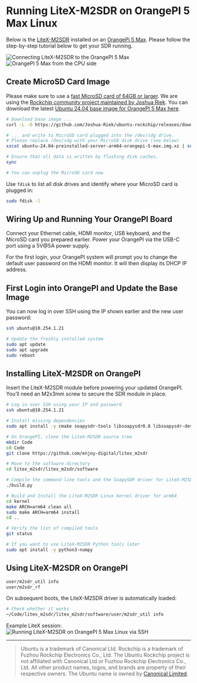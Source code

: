 # Running LiteX-M2SDR on OrangePI 5 Max Linux

Below is the [LiteX-M2SDR](../..) installed on an [OrangePi 5 Max](http://www.orangepi.org/html/hardWare/computerAndMicrocontrollers/details/Orange-Pi-5-Max.html).
Please follow the step-by-step tutorial below to get your SDR running.

![Connecting LiteX-M2SDR to the OrangePI 5 Max](https://github.com/user-attachments/assets/5c25ed5b-a32e-493e-9ab1-b2280946ccf7)
![OrangePI 5 Max from the CPU side](https://github.com/user-attachments/assets/6d50b785-181d-4e82-a856-159ced4389f4)

## Create MicroSD Card Image

Please make sure to use a [fast MicroSD card of 64GB or larger](https://www.amazon.com/dp/B09X7BYSFG). We are using the [Rockchip community project maintained by Joshua Riek](https://github.com/Joshua-Riek/ubuntu-rockchip/).
You can download the latest [Ubuntu 24.04 base image for OrangePI 5 Max here](https://joshua-riek.github.io/ubuntu-rockchip-download/boards/orangepi-5-max.html).

```bash
# Download base image ...
curl -L -O https://github.com/Joshua-Riek/ubuntu-rockchip/releases/download/v2.3.1/ubuntu-24.04-preinstalled-server-arm64-orangepi-5-max.img.xz

# ... and write to MicroSD card plugged into the /dev/sdg drive.
# Please replace /dev/sdg with your MicroSD disk drive (see below)
xzcat ubuntu-24.04-preinstalled-server-arm64-orangepi-5-max.img.xz | sudo dd bs=128M of=/dev/sdg

# Ensure that all data is written by flushing disk caches.
sync

# You can unplug the MicroSD card now
```

Use `fdisk` to list all disk drives and identify where your MicroSD card is plugged in:
```bash
sudo fdisk -l
```

## Wiring Up and Running Your OrangePI Board

Connect your Ethernet cable, HDMI monitor, USB keyboard, and the MicroSD card you prepared earlier.
Power your OrangePI via the USB-C port using a 5V@5A power supply.

For the first login, your OrangePI system will prompt you to change the default user password on the HDMI monitor. It will then display its DHCP IP address.

## First Login into OrangePI and Update the Base Image

You can now log in over SSH using the IP shown earlier and the new user password:
```bash
ssh ubuntu@10.254.1.21

# Update the freshly installed system
sudo apt update
sudo apt upgrade
sudo reboot
```

## Installing LiteX-M2SDR on OrangePI

Insert the LiteX-M2SDR module before powering your updated OrangePI.
You’ll need an M2x3mm screw to secure the SDR module in place.

```bash
# Log in over SSH using your IP and password
ssh ubuntu@10.254.1.21

# Install missing dependencies
sudo apt install -y cmake soapysdr-tools libsoapysdr0.8 libsoapysdr-dev

# On OrangePI, clone the LiteX-M2SDR source tree
mkdir Code
cd Code
git clone https://github.com/enjoy-digital/litex_m2sdr

# Move to the software directory
cd litex_m2sdr/litex_m2sdr/software

# Compile the command-line tools and the SoapySDR driver for LiteX-M2SDR
./build.py

# Build and Install the LiteX-M2SDR Linux kernel driver for arm64
cd kernel
make ARCH=arm64 clean all
sudo make ARCH=arm64 install
cd ..

# Verify the list of compiled tools
git status

# If you want to use LiteX-M2SDR Python tools later
sudo apt install -y python3-numpy
```

## Using LiteX-M2SDR on OrangePI

```bash
user/m2sdr_util info
user/m2sdr_rf
```

On subsequent boots, the LiteX-M2SDR driver is automatically loaded:
```bash
# Check whether it works
~/Code/litex_m2sdr/litex_m2sdr/software/user/m2sdr_util info
```

Example LiteX session:
![Running LiteX-M2SDR on OrangePI 5 Max Linux via SSH](https://github.com/user-attachments/assets/84074b43-6239-42b9-a0b4-38b0ff84f206)

---
> Ubuntu is a trademark of Canonical Ltd. Rockchip is a trademark of Fuzhou Rockchip Electronics Co., Ltd. The Ubuntu Rockchip project is not affiliated with Canonical Ltd or Fuzhou Rockchip Electronics Co., Ltd. All other product names, logos, and brands are property of their respective owners. The Ubuntu name is owned by [Canonical Limited](https://ubuntu.com/).
